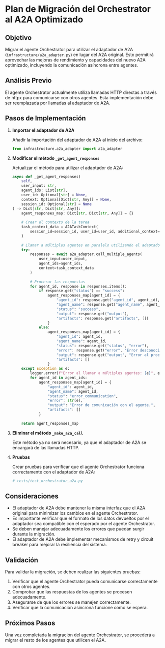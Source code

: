 # Plan de Migración del Orchestrator al A2A Optimizado

## Objetivo

Migrar el agente Orchestrator para utilizar el adaptador de A2A (`infrastructure/a2a_adapter.py`) en lugar del A2A original. Esto permitirá aprovechar las mejoras de rendimiento y capacidades del nuevo A2A optimizado, incluyendo la comunicación asíncrona entre agentes.

## Análisis Previo

El agente Orchestrator actualmente utiliza llamadas HTTP directas a través de httpx para comunicarse con otros agentes. Esta implementación debe ser reemplazada por llamadas al adaptador de A2A.

## Pasos de Implementación

1. **Importar el adaptador de A2A**

   Añadir la importación del adaptador de A2A al inicio del archivo:
   ```python
   from infrastructure.a2a_adapter import a2a_adapter
   ```

2. **Modificar el método `_get_agent_responses`**

   Actualizar el método para utilizar el adaptador de A2A:
   ```python
   async def _get_agent_responses(
       self,
       user_input: str,
       agent_ids: List[str],
       user_id: Optional[str] = None,
       context: Optional[Dict[str, Any]] = None,
       session_id: Optional[str] = None
   ) -> Dict[str, Dict[str, Any]]:
       agent_responses_map: Dict[str, Dict[str, Any]] = {}
       
       # Crear el contexto de la tarea
       task_context_data = A2ATaskContext(
           session_id=session_id, user_id=user_id, additional_context=context if context else {}
       )
       
       # Llamar a múltiples agentes en paralelo utilizando el adaptador de A2A
       try:
           responses = await a2a_adapter.call_multiple_agents(
               user_input=user_input,
               agent_ids=agent_ids,
               context=task_context_data
           )
           
           # Procesar las respuestas
           for agent_id, response in responses.items():
               if response.get("status") == "success":
                   agent_responses_map[agent_id] = {
                       "agent_id": response.get("agent_id", agent_id),
                       "agent_name": response.get("agent_name", agent_id),
                       "status": "success",
                       "output": response.get("output"),
                       "artifacts": response.get("artifacts", [])
                   }
               else:
                   agent_responses_map[agent_id] = {
                       "agent_id": agent_id,
                       "agent_name": agent_id,
                       "status": response.get("status", "error"),
                       "error": response.get("error", "Error desconocido"),
                       "output": response.get("output", "Error al procesar la solicitud."),
                       "artifacts": []
                   }
       except Exception as e:
           logger.error(f"Error al llamar a múltiples agentes: {e}", exc_info=True)
           for agent_id in agent_ids:
               agent_responses_map[agent_id] = {
                   "agent_id": agent_id,
                   "agent_name": agent_id,
                   "status": "error_communication",
                   "error": str(e),
                   "output": "Error de comunicación con el agente.",
                   "artifacts": []
               }
       
       return agent_responses_map
   ```

3. **Eliminar el método `_make_a2a_call`**

   Este método ya no será necesario, ya que el adaptador de A2A se encargará de las llamadas HTTP.

4. **Pruebas**

   Crear pruebas para verificar que el agente Orchestrator funciona correctamente con el adaptador de A2A:
   ```python
   # tests/test_orchestrator_a2a.py
   ```

## Consideraciones

- El adaptador de A2A debe mantener la misma interfaz que el A2A original para minimizar los cambios en el agente Orchestrator.
- Es importante verificar que el formato de los datos devueltos por el adaptador sea compatible con el esperado por el agente Orchestrator.
- Se deben manejar adecuadamente los errores que puedan surgir durante la migración.
- El adaptador de A2A debe implementar mecanismos de retry y circuit breaker para mejorar la resiliencia del sistema.

## Validación

Para validar la migración, se deben realizar las siguientes pruebas:

1. Verificar que el agente Orchestrator pueda comunicarse correctamente con otros agentes.
2. Comprobar que las respuestas de los agentes se procesen adecuadamente.
3. Asegurarse de que los errores se manejen correctamente.
4. Verificar que la comunicación asíncrona funcione como se espera.

## Próximos Pasos

Una vez completada la migración del agente Orchestrator, se procederá a migrar el resto de los agentes que utilicen el A2A.
